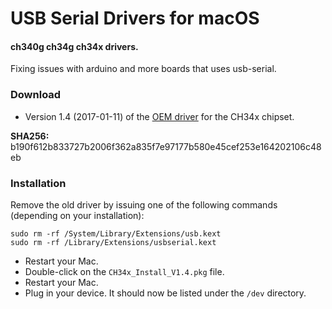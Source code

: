 # USB Serial Drivers for macOS

#### ch340g ch34g ch34x drivers.

Fixing issues with arduino and more boards that uses usb-serial.

### Download

- Version 1.4 (2017-01-11) of the [OEM driver](http://www.wch.cn/download/CH341SER_MAC_ZIP.html) for the CH34x chipset.

**SHA256:** b190f612b833727b2006f362a835f7e97177b580e45cef253e164202106c48eb

### Installation

Remove the old driver by issuing one of the following commands (depending on your installation):

```
sudo rm -rf /System/Library/Extensions/usb.kext
sudo rm -rf /Library/Extensions/usbserial.kext
```

- Restart your Mac.
- Double-click on the `CH34x_Install_V1.4.pkg` file.
- Restart your Mac.
- Plug in your device. It should now be listed under the `/dev` directory. 


